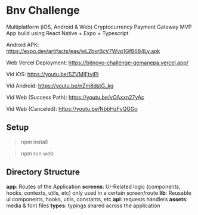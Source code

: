 # Bnv Challenge

Multiplatform (iOS, Android & Web) Cryptocurrency Payment Gateway MVP App build using React Native + Expo + Typescript

Android APK: https://expo.dev/artifacts/eas/wL2bxrBcV7Wvp1GfB684Ly.apk

Web Vercel Deployment: https://bitnovo-challenge-gemanepa.vercel.app/

Vid iOS: https://youtu.be/SZVMjFtvjPI

Vid Android: https://youtu.be/nZm8dstG_kg

Vid Web (Success Path): https://youtu.be/vOAxxn27yAc

Vid Web (Canceled): https://youtu.be/NbbHzFvQGGo

## Setup

> npm install

> npm run web

## Directory Structure

**app**: Routes of the Application
**screens**: UI-Related logic (components, hooks, contexts, utils, etc) only used in a certain screen/route
**lib**: Reusable ui components, hooks, utils, constants, etc
**api**: requests handlers
**assets**: media & font files
**types**: typings shared across the application
